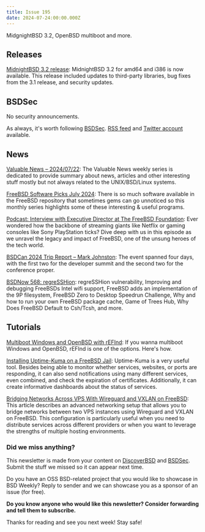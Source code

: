 ```yaml
---
title: Issue 195
date: 2024-07-24:00:00.000Z
---
```


MidgnightBSD 3.2, OpenBSD multiboot and more.

<!-- more -->

## Releases

[MidnightBSD 3.2 release](https://bsdsec.net/articles/midnightbsd-security-midnightbsd-3-2-release?utm_source=bsdweekly): MidnightBSD 3.2 for amd64 and i386 is now available. This release included updates to third-party libraries, bug fixes from the 3.1 release, and security updates.

## BSDSec

No security announcements.

As always, it's worth following [BSDSec](https://bsdsec.net). [RSS feed](https://bsdsec.net/articles.atom) and [Twitter account](https://twitter.com/bsdsec) available.

## News

[Valuable News – 2024/07/22](https://vermaden.wordpress.com/2024/07/22/valuable-news-2024-07-22/?utm_source=bsdweekly): The Valuable News weekly series is dedicated to provide summary about news, articles and other interesting stuff mostly but not always related to the UNIX/BSD/Linux systems.

[FreeBSD Software Picks July 2024](https://www.youtube.com/watch?v=rmz7jLv8VKE&utm_source=bsdweekly): There is so much software available in the FreeBSD repository that sometimes gems can go unnoticed so this monthly series highlights some of these interesting & useful programs.

[Podcast: Interview with Executive Director at The FreeBSD Foundation](https://www.flagsmith.com/podcast/freebsd-foundation?utm_source=bsdweekly): Ever wondered how the backbone of streaming giants like Netflix or gaming consoles like Sony PlayStation ticks? Dive deep with us in this episode as we unravel the legacy and impact of FreeBSD, one of the unsung heroes of the tech world.

[BSDCan 2024 Trip Report – Mark Johnston](https://freebsdfoundation.org/blog/bsdcan-2024-trip-report-mark-johnston/?utm_source=bsdweekly): The event spanned four days, with the first two for the developer summit and the second two for the conference proper.

[BSDNow 568: regreSSHion](https://www.bsdnow.tv/568?utm_source=bsdweekly): regreSSHion vulnerability, Improving and debugging FreeBSDs Intel wifi support, FreeBSD adds an implementation of the 9P filesystem, FreeBSD Zero to Desktop Speedrun Challenge, Why and how to run your own FreeBSD package cache, Game of Trees Hub, Why Does FreeBSD Default to Csh/Tcsh, and more.

## Tutorials

[Multiboot Windows and OpenBSD with rEFInd](https://www.tumfatig.net/2024/multiboot-windows-and-openbsd-with-refind/?utm_source=bsdweekly): If you wanna multiboot Windows and OpenBSD, rEFInd is one of the options. Here's how.

[Installing Uptime-Kuma on a FreeBSD Jail](https://it-notes.dragas.net/2024/07/22/install-uptime-kuma-freebsd-jail/?utm_source=bsdweekly): Uptime-Kuma is a very useful tool. Besides being able to monitor whether services, websites, or ports are responding, it can also send notifications using many different services, even combined, and check the expiration of certificates. Additionally, it can create informative dashboards about the status of services.

[Bridging Networks Across VPS With Wireguard and VXLAN on FreeBSD](https://it-notes.dragas.net/2024/07/15/bridging-networks-across-vps-wireguard-vxlan-freebsd/?utm_source=bsdweekly): This article describes an advanced networking setup that allows you to bridge networks between two VPS instances using Wireguard and VXLAN on FreeBSD. This configuration is particularly useful when you need to distribute services across different providers or when you want to leverage the strengths of multiple hosting environments.

### Did we miss anything?

This newsletter is made from your content on [DiscoverBSD](https://discoverbsd.com) and [BSDSec](https://bsdsec.net). Submit the stuff we missed so it can appear next time.

Do you have an OSS BSD-related project that you would like to showcase in BSD Weekly? Reply to sender and we can showcase you as a sponsor of an issue (for free).

**Do you know anyone who would like this newsletter? Consider forwarding and tell them to subscribe.**

Thanks for reading and see you next week! Stay safe!
